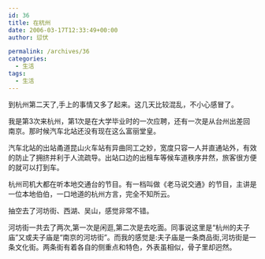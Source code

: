 ```yaml
---
id: 36
title: 在杭州
date: 2006-03-17T12:33:49+00:00
author: 愆伏

permalink: /archives/36
categories:
  - 生活
tags:
  - 生活
---
```

到杭州第二天了,手上的事情又多了起来。这几天比较混乱，不小心感冒了。

我是第3次来杭州，第1次是在大学毕业时的一次应聘，还有一次是从台州出差回南京。那时候汽车北站还没有现在这么富丽堂皇。

汽车北站的出站甬道昆山火车站有异曲同工之妙，宽度只容一人并直通站外，有效的防止了拥挤并利于人流疏导。出站口边的出租车等候车道秩序井然，旅客很方便的就可以打到车。

杭州司机大都在听本地交通台的节目。有一档叫做《老马说交通》的节目，主讲是一位本地伯伯，一口地道的杭州方言，完全不知所云。
  
抽空去了河坊街、西湖、吴山，感觉非常不错。
  
河坊街一共去了两次,第一次是闲逛,第二次是去吃面。同事说这里是“杭州的夫子庙”又或夫子庙是“南京的河坊街”。而我的感觉是:夫子庙是一条商品街,河坊街是一条文化街。两条街有着各自的侧重点和特色，外表虽相似，骨子里却迥然。